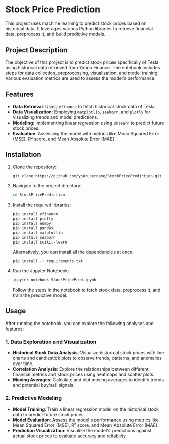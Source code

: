 # Stock Price Prediction

This project uses machine learning to predict stock prices based on historical data. It leverages various Python libraries to retrieve financial data, preprocess it, and build predictive models.

## Project Description

The objective of this project is to predict stock prices specifically of Tesla using historical data retrieved from Yahoo Finance. The notebook includes steps for data collection, preprocessing, visualization, and model training. Various evaluation metrics are used to assess the model's performance.

## Features

- **Data Retrieval**: Using `yfinance` to fetch historical stock data of Tesla.
- **Data Visualization**: Employing `matplotlib`, `seaborn`, and `plotly` for visualizing trends and model predictions.
- **Modeling**: Implementing linear regression using `sklearn` to predict future stock prices.
- **Evaluation**: Assessing the model with metrics like Mean Squared Error (MSE), R² score, and Mean Absolute Error (MAE).

## Installation

1. Clone the repository:

   ```bash
   git clone https://github.com/yourusername/StockPricePrediction.git
   ```

2. Navigate to the project directory:

   ```bash
   cd StockPricePrediction
   ```

3. Install the required libraries:

   ```bash
   pip install yfinance
   pip install plotly
   pip install numpy
   pip install pandas
   pip install matplotlib
   pip install seaborn
   pip install scikit-learn
   ```

   Alternatively, you can install all the dependencies at once:

   ```bash
   pip install -r requirements.txt
   ```

4. Run the Jupyter Notebook:

   ```bash
   jupyter notebook StockPricePred.ipynb
   ```

   Follow the steps in the notebook to fetch stock data, preprocess it, and train the predictive model.

## Usage

After running the notebook, you can explore the following analyses and features:

### 1. Data Exploration and Visualization

- **Historical Stock Data Analysis**: Visualize historical stock prices with line charts and candlestick plots to observe trends, patterns, and anomalies over time.
- **Correlation Analysis**: Explore the relationships between different financial metrics and stock prices using heatmaps and scatter plots.
- **Moving Averages**: Calculate and plot moving averages to identify trends and potential buy/sell signals.

### 2. Predictive Modeling

- **Model Training**: Train a linear regression model on the historical stock data to predict future stock prices.
- **Model Evaluation**: Assess the model's performance using metrics like Mean Squared Error (MSE), R² score, and Mean Absolute Error (MAE).
- **Prediction Visualization**: Visualize the model's predictions against actual stock prices to evaluate accuracy and reliability.
